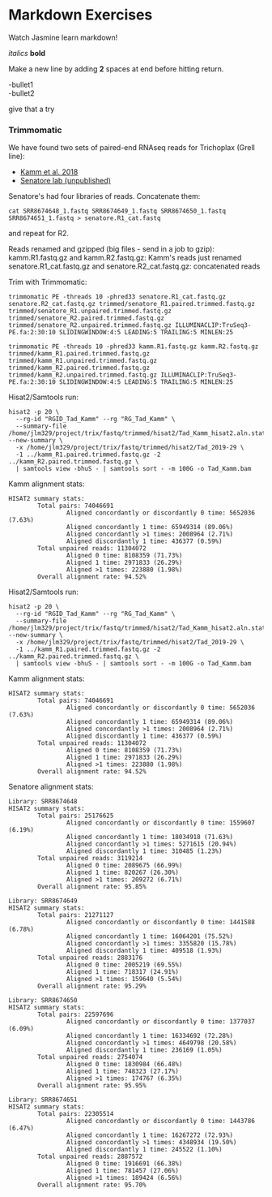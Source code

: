 Markdown Exercises
=========================
Watch Jasmine learn markdown!

*italics*
**bold**

Make a new line by adding **2** spaces at end before hitting return.

-bullet1  
-bullet2  


give that a try  

### Trimmomatic  
We have found two sets of paired-end RNAseq reads for Trichoplax (Grell line):  
- [Kamm et al. 2018](https://www.ncbi.nlm.nih.gov/sra/SRR5826498)  
- [Senatore lab (unpublished)](https://www.ncbi.nlm.nih.gov/sra/SRX5470589%5Baccn%5D)  

Senatore's had four libraries of reads. Concatenate them:  
```
cat SRR8674648_1.fastq SRR8674649_1.fastq SRR8674650_1.fastq SRR8674651_1.fastq > senatore.R1_cat.fastq
``` 
and repeat for R2.  

Reads renamed and gzipped (big files - send in a job to gzip):  
kamm.R1.fastq.gz and kamm.R2.fastq.gz: Kamm's reads just renamed  
senatore.R1_cat.fastq.gz and senatore.R2_cat.fastq.gz: concatenated reads  

Trim with Trimmomatic:  
```
trimmomatic PE -threads 10 -phred33 senatore.R1_cat.fastq.gz senatore.R2_cat.fastq.gz trimmed/senatore_R1.paired.trimmed.fastq.gz trimmed/senatore_R1.unpaired.trimmed.fastq.gz trimmed/senatore_R2.paired.trimmed.fastq.gz trimmed/senatore_R2.unpaired.trimmed.fastq.gz ILLUMINACLIP:TruSeq3-PE.fa:2:30:10 SLIDINGWINDOW:4:5 LEADING:5 TRAILING:5 MINLEN:25  

trimmomatic PE -threads 10 -phred33 kamm.R1.fastq.gz kamm.R2.fastq.gz trimmed/kamm_R1.paired.trimmed.fastq.gz trimmed/kamm_R1.unpaired.trimmed.fastq.gz trimmed/kamm_R2.paired.trimmed.fastq.gz trimmed/kamm_R2.unpaired.trimmed.fastq.gz ILLUMINACLIP:TruSeq3-PE.fa:2:30:10 SLIDINGWINDOW:4:5 LEADING:5 TRAILING:5 MINLEN:25  
```


Hisat2/Samtools run: 

```  
hisat2 -p 20 \
  --rg-id "RGID_Tad_Kamm" --rg "RG_Tad_Kamm" \
  --summary-file /home/jlm329/project/trix/fastq/trimmed/hisat2/Tad_Kamm_hisat2.aln.stats --new-summary \
  -x /home/jlm329/project/trix/fastq/trimmed/hisat2/Tad_2019-29 \
  -1 ../kamm_R1.paired.trimmed.fastq.gz -2 ../kamm_R2.paired.trimmed.fastq.gz \
  | samtools view -bhuS - | samtools sort - -m 100G -o Tad_Kamm.bam
```  

Kamm alignment stats:    
```  
HISAT2 summary stats:
        Total pairs: 74046691
                Aligned concordantly or discordantly 0 time: 5652036 (7.63%)
                Aligned concordantly 1 time: 65949314 (89.06%)
                Aligned concordantly >1 times: 2008964 (2.71%)
                Aligned discordantly 1 time: 436377 (0.59%)
        Total unpaired reads: 11304072
                Aligned 0 time: 8108359 (71.73%)
                Aligned 1 time: 2971833 (26.29%)
                Aligned >1 times: 223880 (1.98%)
        Overall alignment rate: 94.52%
```   

Hisat2/Samtools run: 

```  
hisat2 -p 20 \
  --rg-id "RGID_Tad_Kamm" --rg "RG_Tad_Kamm" \
  --summary-file /home/jlm329/project/trix/fastq/trimmed/hisat2/Tad_Kamm_hisat2.aln.stats --new-summary \
  -x /home/jlm329/project/trix/fastq/trimmed/hisat2/Tad_2019-29 \
  -1 ../kamm_R1.paired.trimmed.fastq.gz -2 ../kamm_R2.paired.trimmed.fastq.gz \
  | samtools view -bhuS - | samtools sort - -m 100G -o Tad_Kamm.bam
```  

Kamm alignment stats:    
```  
HISAT2 summary stats:
        Total pairs: 74046691
                Aligned concordantly or discordantly 0 time: 5652036 (7.63%)
                Aligned concordantly 1 time: 65949314 (89.06%)
                Aligned concordantly >1 times: 2008964 (2.71%)
                Aligned discordantly 1 time: 436377 (0.59%)
        Total unpaired reads: 11304072
                Aligned 0 time: 8108359 (71.73%)
                Aligned 1 time: 2971833 (26.29%)
                Aligned >1 times: 223880 (1.98%)
        Overall alignment rate: 94.52%
```   

Senatore alignment stats:  
```
Library: SRR8674648  
HISAT2 summary stats:
        Total pairs: 25176625
                Aligned concordantly or discordantly 0 time: 1559607 (6.19%)
                Aligned concordantly 1 time: 18034918 (71.63%)
                Aligned concordantly >1 times: 5271615 (20.94%)
                Aligned discordantly 1 time: 310485 (1.23%)
        Total unpaired reads: 3119214
                Aligned 0 time: 2089675 (66.99%)
                Aligned 1 time: 820267 (26.30%)
                Aligned >1 times: 209272 (6.71%)
        Overall alignment rate: 95.85%

Library: SRR8674649  
HISAT2 summary stats:
        Total pairs: 21271127
                Aligned concordantly or discordantly 0 time: 1441588 (6.78%)
                Aligned concordantly 1 time: 16064201 (75.52%)
                Aligned concordantly >1 times: 3355820 (15.78%)
                Aligned discordantly 1 time: 409518 (1.93%)
        Total unpaired reads: 2883176
                Aligned 0 time: 2005219 (69.55%)
                Aligned 1 time: 718317 (24.91%)
                Aligned >1 times: 159640 (5.54%)
        Overall alignment rate: 95.29%

Library: SRR8674650  
HISAT2 summary stats:
        Total pairs: 22597696
                Aligned concordantly or discordantly 0 time: 1377037 (6.09%)
                Aligned concordantly 1 time: 16334692 (72.28%)
                Aligned concordantly >1 times: 4649798 (20.58%)
                Aligned discordantly 1 time: 236169 (1.05%)
        Total unpaired reads: 2754074
                Aligned 0 time: 1830984 (66.48%)
                Aligned 1 time: 748323 (27.17%)
                Aligned >1 times: 174767 (6.35%)
        Overall alignment rate: 95.95%

Library: SRR8674651
HISAT2 summary stats:
        Total pairs: 22305514
                Aligned concordantly or discordantly 0 time: 1443786 (6.47%)
                Aligned concordantly 1 time: 16267272 (72.93%)
                Aligned concordantly >1 times: 4348934 (19.50%)
                Aligned discordantly 1 time: 245522 (1.10%)
        Total unpaired reads: 2887572
                Aligned 0 time: 1916691 (66.38%)
                Aligned 1 time: 781457 (27.06%)
                Aligned >1 times: 189424 (6.56%)
        Overall alignment rate: 95.70%
```
  